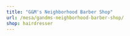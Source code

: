 ```yaml
---
title: "G&M's Neighborhood Barber Shop"
url: /mesa/gandms-neighborhood-barber-shop/
shop: hairdresser
---
```


